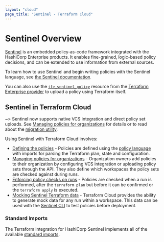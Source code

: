 ```yaml
---
layout: "cloud"
page_title: "Sentinel - Terraform Cloud"
---
```


# Sentinel Overview

[Sentinel](https://www.hashicorp.com/sentinel) is an embedded policy-as-code
framework integrated with the HashiCorp Enterprise products. It enables
fine-grained, logic-based policy decisions, and can be extended to use
information from external sources.

To learn how to use Sentinel and begin writing policies with the Sentinel
language, see [the Sentinel
documentation](https://docs.hashicorp.com/sentinel/writing/).

You can also use the
[`tfe_sentinel_policy`](/docs/providers/tfe/r/sentinel_policy.html) resource
from the [Terraform Enterprise provider](/docs/providers/tfe/) to upload a
policy using Terraform itself.

## Sentinel in Terraform Cloud

~> Sentinel now supports native VCS integration and direct policy set uploads.
   See [Managing policies for organizations](./manage-policies.html) for details
   or to read about the [migration utility](./manage-policies.html#migration-utility).

Using Sentinel with Terraform Cloud involves:

- [Defining the policies](./import/index.html) - Policies are defined using the
  [policy language](https://docs.hashicorp.com/sentinel/concepts/language) with
  imports for parsing the Terraform plan, state and configuration.
- [Managing policies for organizations](./manage-policies.html) -
  Organization owners add policies to their organization by configuring VCS
  integration or uploading policy sets through the API. They also define which
  workspaces the policy sets are checked against during runs.
- [Enforcing policy checks on runs](./enforce.html) - Policies are checked when
  a run is performed, after the `terraform plan` but before it can be confirmed
  or the `terraform apply` is executed.
- [Mocking Sentinel Terraform data](./mock.html) - Terraform Cloud provides the
  ability to generate mock data for any run within a workspace. This data can be
  used with the [Sentinel CLI](https://docs.hashicorp.com/sentinel/commands/) to
  test policies before deployment.

### Standard Imports

The Terraform integration for HashiCorp Sentinel implements all of the
available [standard imports](https://docs.hashicorp.com/sentinel/imports/).
